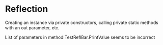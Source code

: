 Reflection
==========

Creating an instance via private constructors, calling private static methods with an out parameter, etc.

List of parameters in method TestReflBar.PrintValue seems to be incorrect
